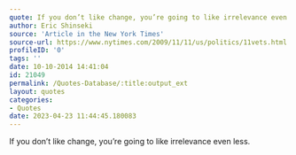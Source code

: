 ```yaml
---
quote: If you don’t like change, you’re going to like irrelevance even less.
author: Eric Shinseki
source: 'Article in the New York Times'
source-url: https://www.nytimes.com/2009/11/11/us/politics/11vets.html
profileID: '0'
tags: ''
date: 10-10-2014 14:41:04
id: 21049
permalink: /Quotes-Database/:title:output_ext
layout: quotes
categories:
- Quotes
date: 2023-04-23 11:44:45.180083
---
```

If you don’t like change, you’re going to like irrelevance even less.